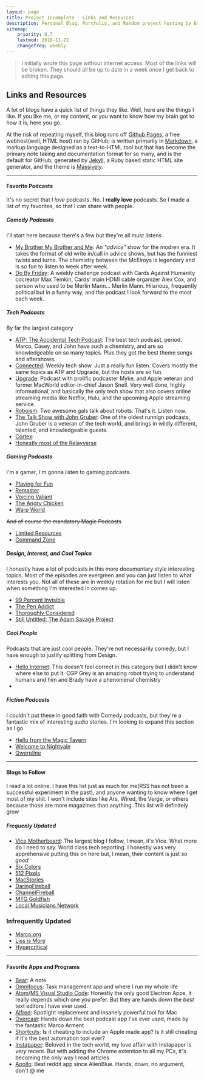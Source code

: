 ```yaml
---
layout: page
title: Project Incomplete - Links and Resources
description: Personal Blog, Portfolio, and Random project hosting by Emmanuel Medina
sitemap:
    priority: 0.7
    lastmod: 2018-11-22
    changefreq: weekly
---
```

<blockquote> I initially wrote this page without internet access. Most of the links will be broken. They should all be up to date in a week once I get back to editing this page. </blockquote>

## Links and Resources

A lot of blogs have a quick list of things they like. Well, here are the things I like. If you like me, or my content, or you want to know how my brain got to how it is, here you go.

At the risk of repeating myself, this blog runs off [Github Pages](https://pages.github.com), a free webhost(well, HTML host) ran by GitHub; is written primarily in [Markdown](https://daringfireball.net/projects/markdown/), a markup language designed as a text-to-HTML tool but that has become the primary note taking and documentation format for so many, and is the default for GitHub; generated by [Jekyll](https://jekyllrb.com), a Ruby based static HTML site generator, and the theme is [Massively]().

---

#### Favorite Podcasts
It's no secret that I *love* podcasts. No. I **really love** podcasts. So I made a list of my favorites, so that I can share with people.

##### Comedy Podcasts
I'll start here because there's a few but they're all must listens
- [My Brother My Brother and Me](http://www.maximumfun.org/shows/my-brother-my-brother-and-me): An *"advice"* show for the modren era. It takes the format of old write in/call in advice shows, but has the funniest twists and turns. The chemistry between the McElroys is legendary and is so fun to listen to week after week.
- [Do By Friday](http://dobyfriday.com/): A weekly challenge podcast with Cards Against Humanity cocreator Max Temkin, Cards' main HDMI cable organizer Alex Cox, and person who used to be Merlin Mann... Merlin Mann. Hilarious, frequently political but in a funny way, and the podcast I look forward to the most each week.

##### Tech Podcasts
By far the largest category
- [ATP: The Accidental Tech Podcast](http://atp.fm/): The best tech podcast, period. Marco, Casey, and John have such a chemistry, and are so knowledgeable on so many topics. Plus they got the best theme songs and aftershows.
- [Connected](https://www.relay.fm/connected): Weekly tech show. Just a really fun listen. Covers mostly the same topics as ATP and Upgrade, but the hosts are so fun.
- [Upgrade](https://www.relay.fm/upgrade): Podcast with prolific podcaster Myke, and Apple veteran and former MacWorld editor-in-chief Jason Snell. Very well done, highly informational, and basically the only tech show that also covers online streaming media like Netflix, Hulu, and the upcoming Apple streaming service.
- [Roboism](https://www.relay.fm/roboism): Two awesome gals talk about robots. That's it. Listen now.
- [The Talk Show with John Gruber](https://daringfireball.net/thetalkshow/): One of the oldest runnign podcasts, John Gruber is a veteran of the tech world, and brings in wildly different, talented, and knowledgeable guests.
- [Cortex](https://www.relay.fm/cortex):
- [Honestly most of the Relayverse](https://www.relay.fm/shows)

##### Gaming Podcasts
I'm a gamer, I'm gonna listen to gaming podcasts.
- [Playing for Fun](https://www.relay.fm/playingforfun)
- [Remaster](https://www.relay.fm/remaster)
- [Voicing Valiant](https://anchor.fm/voicingvaliant)
- [The Angry Chicken](http://amove.tv/tac/)
- [Warp World](https://soundcloud.com/warpworld)

~~And of course the mandatory Magic Podcasts~~
- [Limited Resources](http://lrcast.com/)
- [Command Zone](http://commandzone.collected.company/)

##### Design, Interest, and Cool Topics
I honestly have a lot of podcasts in this more documentary style interesting topics. Most of the episodes are evergreen and you can just listen to what interests you. Not all of these are in weekly rotation for me but I will listen when something I'm interested in comes up.
- [99 Percent Invisible]()
- [The Pen Addict]()
- [Thoroughly Considered]()
- [Still Untitled: The Adam Savage Project]()


##### Cool People
Podcasts that are just cool people. They're not necessarily comedy, but I have enough to justify splitting from Design.
- [Hello Internet](): This doesn't feel correct in this category but I didn't know where else to put it. CGP Grey is an amazing robot trying to understand humans and him and Brady have a phenomenal chemistry
-

##### Fiction Podcasts
I couldn't put these in good faith with Comedy podcasts, but they're a fantastic mix of interesting audio stories. I'm looking to expand this section as I go
- [Hello from the Magic Tavern]()
- [Welcome to Nightvale]()
- [Qwerpline]()

---

#### Blogs to Follow
I read a lot online. I have this list just as much for me(RSS has not been a successful experiment in the past), and anyone wanting to know where I get most of my shit. I won't include sites like Ars, Wired, the Verge, or others because those are more magazines than anything. This list will definitely grow

##### Frequenly Updated
- [Vice Motherboard](motherboard.vice.com): The largest blog I follow, I mean, it's Vice. What more do I need to say. World class tech reporting. I honestly was very apprehensive putting this on here but, I mean, their content is just *so good*
- [Six Colors]()
- [512 Pixels]()
- [MacStories]()
- [DaringFireball]()
- [ChannelFireball]()
- [MTG Goldfish]()
- [Local Musicians Network]()

### Infrequently Updated
- [Marco.org]()
- [Liss is More]()
- [Hypercritical]()

---

#### Favorite Apps and Programs

- [Bear](https://bear.app): A note
- [Omnifocus](): Task management app and where I run my whole life
- [Atom]()/[MS Visual Studio Code](): Honestly the only good Electron Apps, it really depends which one you prefer. But they are hands down the *best* text editors I have ever used.
- [Alfred](): Spotlight replacement and insanely powerful tool for Mac
- [Overcast](): Hands down the best podcast app I've ever used, made by the fantastic Marco Arment
- [Shortcuts](): Is it cheating to include an Apple made app? Is it still cheating if it's the best automation tool ever?
- [Instapaper](): Beloved in the tech world, my love affair with Instapaper is *very* recent. But with adding the Chrome extention to all my PCs, it's becoming the only way I read articles
- [Apollo](): Best reddit app since AlienBlue. Hands, down, no argument, don't @ me
